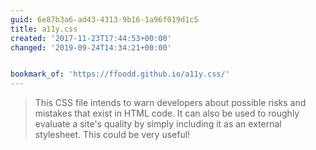 ```yaml
---
guid: 6e87b3a6-ad43-4313-9b16-1a96f019d1c5
title: a11y.css
created: '2017-11-23T17:44:53+00:00'
changed: '2019-09-24T14:34:21+00:00'


bookmark_of: 'https://ffoodd.github.io/a11y.css/'
---
```



> This CSS file intends to warn developers about possible risks and mistakes that exist in HTML code. It can also be used to roughly evaluate a site's quality by simply including it as an external stylesheet.  This could be very useful!
